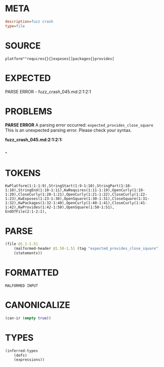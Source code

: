 # META
~~~ini
description=fuzz crash
type=file
~~~
# SOURCE
~~~roc
platform""requires{}{}exposes[]packages{}provides[
~~~
# EXPECTED
PARSE ERROR - fuzz_crash_045.md:2:1:2:1
# PROBLEMS
**PARSE ERROR**
A parsing error occurred: `expected_provides_close_square`
This is an unexpected parsing error. Please check your syntax.

**fuzz_crash_045.md:2:1:2:1:**
```roc

```
^


# TOKENS
~~~zig
KwPlatform(1:1-1:9),StringStart(1:9-1:10),StringPart(1:10-1:10),StringEnd(1:10-1:11),KwRequires(1:11-1:19),OpenCurly(1:19-1:20),CloseCurly(1:20-1:21),OpenCurly(1:21-1:22),CloseCurly(1:22-1:23),KwExposes(1:23-1:30),OpenSquare(1:30-1:31),CloseSquare(1:31-1:32),KwPackages(1:32-1:40),OpenCurly(1:40-1:41),CloseCurly(1:41-1:42),KwProvides(1:42-1:50),OpenSquare(1:50-1:51),
EndOfFile(2:1-2:1),
~~~
# PARSE
~~~clojure
(file @1.1-1.51
	(malformed-header @1.50-1.51 (tag "expected_provides_close_square"))
	(statements))
~~~
# FORMATTED
~~~roc
MALFORMED INPUT
~~~
# CANONICALIZE
~~~clojure
(can-ir (empty true))
~~~
# TYPES
~~~clojure
(inferred-types
	(defs)
	(expressions))
~~~
